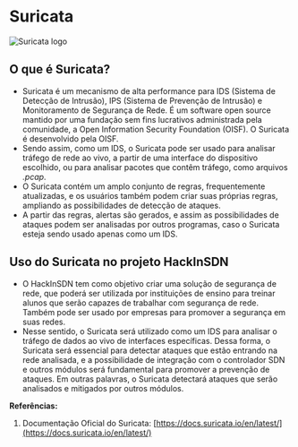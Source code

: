 # Suricata

![Suricata logo](../assets/suricata.jpg)

## O que é Suricata?

- Suricata é um mecanismo de alta performance para IDS (Sistema de Detecção de Intrusão), IPS (Sistema de Prevenção de Intrusão) e Monitoramento de Segurança de Rede. É um software open source mantido por uma fundação sem fins lucrativos administrada pela comunidade, a Open Information Security Foundation (OISF). O Suricata é desenvolvido pela OISF.
- Sendo assim, como um IDS, o Suricata pode ser usado para analisar tráfego de rede ao vivo, a partir de uma interface do dispositivo escolhido, ou para analisar pacotes que contêm tráfego, como arquivos *.pcap*.
- O Suricata contém um amplo conjunto de regras, frequentemente atualizadas, e os usuários também podem criar suas próprias regras, ampliando as possibilidades de detecção de ataques.
- A partir das regras, alertas são gerados, e assim as possibilidades de ataques podem ser analisadas por outros programas, caso o Suricata esteja sendo usado apenas como um IDS. 

## Uso do Suricata no projeto HackInSDN

- O HackInSDN tem como objetivo criar uma solução de segurança de rede, que poderá ser utilizada por instituições de ensino para treinar alunos que serão capazes de trabalhar com segurança de rede. Também pode ser usado por empresas para promover a segurança em suas redes.
- Nesse sentido, o Suricata será utilizado como um IDS para analisar o tráfego de dados ao vivo de interfaces específicas. Dessa forma, o Suricata será essencial para detectar ataques que estão entrando na rede analisada, e a possibilidade de integração com o controlador SDN e outros módulos será fundamental para promover a prevenção de ataques. Em outras palavras, o Suricata detectará ataques que serão analisados e mitigados por outros módulos.

**Referências:**

1. Documentação Oficial do Suricata: [https://docs.suricata.io/en/latest/](https://docs.suricata.io/en/latest/)
